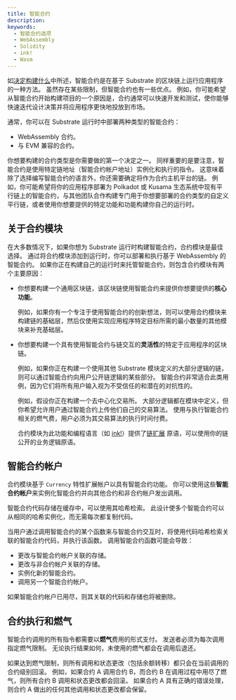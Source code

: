 ```yaml
---
title: 智能合约
description:
keywords:
  - 智能合约选项
  - WebAssembly
  - Solidity
  - ink!
  - Wasm
---
```


如[决定构建什么](/design/decide-what-to-build/)中所述，智能合约是在基于 Substrate 的区块链上运行应用程序的一种方法。
虽然存在某些限制，但智能合约也有一些优点。
例如，你可能希望从智能合约开始构建项目的一个原因是，合约通常可以快速开发和测试，使你能够快速迭代设计决策并将应用程序更快地投放到市场。

通常，你可以在 Substrate 运行时中部署两种类型的智能合约：

- WebAssembly 合约。
- 与 EVM 兼容的合约。

你想要构建的合约类型是你需要做的第一个决定之一。
同样重要的是要注意，智能合约是使用特定链地址（智能合约帐户地址）实例化和执行的指令。
这意味着除了选择编写智能合约的语言外，你还需要确定将作为合约主机平台的链。
例如，你可能希望将你的应用程序部署为 Polkadot 或 Kusama 生态系统中现有平行链上的智能合约，与其他团队合作构建专门用于你想要部署的合约类型的自定义平行链，或者使用你想要提供的特定功能和功能构建你自己的运行时。

## 关于合约模块

在大多数情况下，如果你想为 Substrate 运行时构建智能合约，合约模块是最佳选择。
通过将合约模块添加到运行时，你可以部署和执行基于 WebAssembly 的智能合约。
如果你正在构建自己的运行时来托管智能合约，则包含合约模块有两个主要原因：

- 你想要构建一个通用区块链，该区块链使用智能合约来提供你想要提供的**核心功能**。

  例如，如果你有一个专注于使用智能合约的创新想法，则可以使用合约模块来构建链的基础层，然后仅使用实现应用程序特定目标所需的最小数量的其他模块来补充基础层。

- 你想要构建一个具有使用智能合约与链交互的**灵活性**的特定于应用程序的区块链。

  例如，如果你正在构建一个使用其他 Substrate 模块定义的大部分逻辑的链，则可以通过智能合约向用户公开链逻辑的某些部分。
  智能合约非常适合此类用例，因为它们将所有用户输入视为不受信任的和潜在的对抗性的。

  例如，假设你正在构建一个去中心化交易所。
  大部分逻辑都在模块中定义，但你希望允许用户通过智能合约上传他们自己的交易算法。
  使用与执行智能合约相关的燃气费，用户必须为其交易算法的执行时间付费。

  合约模块为此功能和编程语言（如 [ink!](https://paritytech.github.io/ink/)）提供了[链扩展](https://ink.substrate.io/macros-attributes/chain-extension/) 原语，可以使用你的链公开的业务逻辑原语。

## 智能合约帐户

合约模块基于 `Currency` 特性扩展帐户以具有智能合约功能。
你可以使用这些**智能合约帐户**来实例化智能合约并向其他合约和非合约帐户发出调用。

智能合约代码存储在缓存中，可以使用其哈希检索。
此设计使多个智能合约可以从相同的哈希实例化，而无需每次都复制代码。

当用户通过调用智能合约的某个函数来与智能合约交互时，将使用代码哈希检索关联的智能合约代码，并执行该函数。
调用智能合约函数可能会导致：

- 更改与智能合约帐户关联的存储。
- 更改与非合约帐户关联的存储。
- 实例化新的智能合约。
- 调用另一个智能合约帐户。

如果智能合约帐户已用尽，则其关联的代码和存储也将被删除。

## 合约执行和燃气

智能合约调用的所有指令都需要以**燃气**费用的形式支付。
发送者必须为每次调用指定燃气限制。
无论执行结果如何，未使用的燃气都会在调用后退还。

如果达到燃气限制，则所有调用和状态更改（包括余额转移）都只会在当前调用的合约级别回滚。
例如，如果合约 A 调用合约 B，而合约 B 在调用过程中用尽了燃气，则所有合约 B 调用和状态更改都会回滚。
如果合约 A 具有正确的错误处理，则合约 A 做出的任何其他调用和状态更改都会保留。
